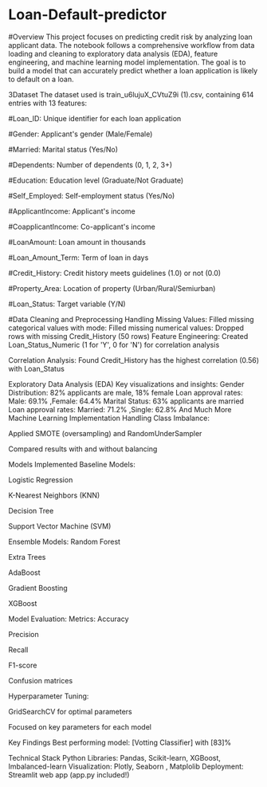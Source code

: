 # Loan-Default-predictor

#Overview
This project focuses on predicting credit risk by analyzing loan applicant data. The notebook follows a comprehensive workflow from data loading and cleaning to exploratory data analysis (EDA), feature engineering, and machine learning model implementation. The goal is to build a model that can accurately predict whether a loan application is likely to default on a loan.

3Dataset
The dataset used is train_u6lujuX_CVtuZ9i (1).csv, containing 614 entries with 13 features:

#Loan_ID: Unique identifier for each loan application

#Gender: Applicant's gender (Male/Female)

#Married: Marital status (Yes/No)

#Dependents: Number of dependents (0, 1, 2, 3+)

#Education: Education level (Graduate/Not Graduate)

#Self_Employed: Self-employment status (Yes/No)

#ApplicantIncome: Applicant's income

#CoapplicantIncome: Co-applicant's income

#LoanAmount: Loan amount in thousands

#Loan_Amount_Term: Term of loan in days

#Credit_History: Credit history meets guidelines (1.0) or not (0.0)

#Property_Area: Location of property (Urban/Rural/Semiurban)

#Loan_Status: Target variable (Y/N)

#Data Cleaning and Preprocessing
Handling Missing Values:
Filled missing categorical values with mode:
Filled missing numerical values:
Dropped rows with missing Credit_History (50 rows)
Feature Engineering:
Created Loan_Status_Numeric (1 for 'Y', 0 for 'N') for correlation analysis

Correlation Analysis:
Found Credit_History has the highest correlation (0.56) with Loan_Status

Exploratory Data Analysis (EDA)
Key visualizations and insights:
Gender Distribution: 82% applicants are male, 18% female
Loan approval rates: Male: 69.1% ,Female: 64.4%
Marital Status: 63% applicants are married
Loan approval rates: Married: 71.2% ,Single: 62.8%
And Much More
Machine Learning Implementation
Handling Class Imbalance:

Applied SMOTE (oversampling) and RandomUnderSampler

Compared results with and without balancing

Models Implemented
Baseline Models:

Logistic Regression

K-Nearest Neighbors (KNN)

Decision Tree

Support Vector Machine (SVM)

Ensemble Models:
Random Forest

Extra Trees

AdaBoost

Gradient Boosting

XGBoost

Model Evaluation:
Metrics:
Accuracy

Precision

Recall

F1-score

Confusion matrices

Hyperparameter Tuning:

GridSearchCV for optimal parameters

Focused on key parameters for each model

Key Findings
Best performing model: [Votting Classifier] with [83]%

Technical Stack
Python Libraries: Pandas, Scikit-learn, XGBoost, Imbalanced-learn
Visualization: Plotly, Seaborn , Matplolib
Deployment: Streamlit web app (app.py included!)

